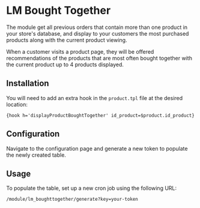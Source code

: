 # LM Bought Together

The module get all previous orders that contain more than  one product in your store's database, and display to your customers the most purchased products along with the current product viewing.

When a customer visits a product page, they will be offered recommendations of the products that are most often bought together with the current product up to 4 products displayed.

## Installation

You will need to add an extra hook in the `product.tpl` file at the desired location:

`{hook h='displayProductBoughtTogether' id_product=$product.id_product}`

## Configuration

Navigate to the configuration page and generate a new token to populate the newly created table.

## Usage

To populate the table, set up a new cron job using the following URL:

`/module/lm_boughttogether/generate?key=your-token`
